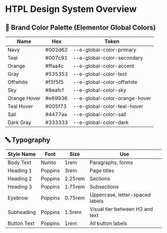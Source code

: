 # HTPL Design System Overview

## 🎨 Brand Color Palette (Elementor Global Colors)

| Name           | Hex        | Token                        |
|----------------|------------|------------------------------|
| Navy           | #002d62    | --e-global-color-primary     |
| Teal           | #007c91    | --e-global-color-secondary   |
| Orange         | #ffaa4c    | --e-global-color-accent      |
| Gray           | #535353    | --e-global-color-text        |
| Offwhite       | #f5f5f5    | --e-global-color-offwhite    |
| Sky            | #8eafcf    | --e-global-color-sky         |
| Orange Hover   | #e69936    | --e-global-color-orange-hover|
| Teal Hover     | #005f73    | --e-global-color-teal-hover  |
| Sail           | #4477aa    | --e-global-color-sail        |
| Dark Gray      | #333333    | --e-global-color-dark        |

## 🔤 Typography

| Style Name  | Font     | Size     | Use                                |
|-------------|----------|----------|-------------------------------------|
| Body Text   | Nunito   | 1rem     | Paragraphs, forms                   |
| Heading 1   | Poppins  | 3rem     | Page titles                         |
| Heading 2   | Poppins  | 2.25rem  | Sections                            |
| Heading 3   | Poppins  | 1.75rem  | Subsections                         |
| Eyebrow     | Poppins  | 0.75rem  | Uppercase, letter-spaced labels     |
| Subheading  | Poppins  | 1.5rem   | Visual tier between H2 and text     |
| Button Text | Poppins  | 1rem     | All button labels                   |
